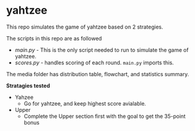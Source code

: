 # yahtzee
This repo simulates the game of yahtzee based on 2 strategies.

The scripts in this repo are as followed
- *main.py* - This is the only script needed to run to simulate the game of yahtzee.
- *scores.py* - handles scoring of each round.  `main.py` imports this.

The media folder has distribution table, flowchart, and statistics summary.

**Stratagies tested**
+ Yahzee
    - Go for yahtzee, and keep highest score avialable.
+ Upper
    - Complete the Upper section first with the goal to get the 35-point bonus

